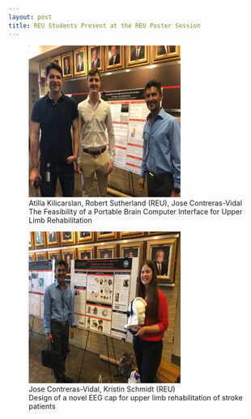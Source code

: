 ```yaml
---
layout: post
title: REU Students Present at the REU Poster Session
---
```

<figure class="post">
<img src="/photos/REU-Poster-1edit.jpg" width="300" height="300" >
<figcaption>Atilla Kilicarslan, Robert Sutherland (REU), Jose Contreras-Vidal<br>The Feasibility of a Portable Brain Computer Interface for Upper Limb Rehabilitation
</figcaption></figure>
<figure class="rpost">
<img src="/photos/REU-Poster-2.jpg" width="300" height="300" >
<figcaption>Jose Contreras-Vidal, Kristin Schmidt (REU)<br>Design of a novel EEG cap for upper limb rehabilitation of stroke patients
</figcaption></figure>
